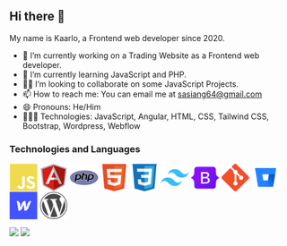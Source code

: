 <h2>Hi there 👋</h2>


My name is Kaarlo, a Frontend web developer since 2020. 


- 🔭 I’m currently working on a Trading Website as a Frontend web developer.
- 🌱 I’m currently learning JavaScript and PHP.
- 👯‍♂️ I’m looking to collaborate on some JavaScript Projects.
- 📫 How to reach me: You can email me at sasiang64@gmail.com
- 😄 Pronouns: He/Him
- 👨🏻‍💻 Technologies: JavaScript, Angular, HTML, CSS, Tailwind CSS, Bootstrap, Wordpress, Webflow

### Technologies and Languages
  
<a href="https://www.javascript.com/" target="_blank"><img align="center" src="https://raw.githubusercontent.com/devicons/devicon/1119b9f84c0290e0f0b38982099a2bd027a48bf1/icons/javascript/javascript-plain.svg" height="50" /></a>
<a href="https://angular.io/" target="_blank"><img align="center" src="https://raw.githubusercontent.com/devicons/devicon/1119b9f84c0290e0f0b38982099a2bd027a48bf1/icons/angularjs/angularjs-original.svg" height="50" /></a>
<a href="https://www.php.net/" target="_blank"><img align="center" src="https://raw.githubusercontent.com/devicons/devicon/1119b9f84c0290e0f0b38982099a2bd027a48bf1/icons/php/php-original.svg" height="50" /></a>
<a href="https://www.w3schools.com/html" target="_blank"><img align="center" src="https://raw.githubusercontent.com/devicons/devicon/1119b9f84c0290e0f0b38982099a2bd027a48bf1/icons/html5/html5-original.svg" height="50" /></a>
<a href="https://www.w3schools.com/css" target="_blank"><img align="center" src="https://raw.githubusercontent.com/devicons/devicon/1119b9f84c0290e0f0b38982099a2bd027a48bf1/icons/css3/css3-original.svg" height="50" /></a>
<a href="https://tailwindcss.com/" target="_blank"><img align="center" src="https://raw.githubusercontent.com/devicons/devicon/1119b9f84c0290e0f0b38982099a2bd027a48bf1/icons/tailwindcss/tailwindcss-plain.svg" height="50" /></a>
<a href="https://getbootstrap.com/" target="_blank"><img align="center" src="
https://raw.githubusercontent.com/devicons/devicon/1119b9f84c0290e0f0b38982099a2bd027a48bf1/icons/bootstrap/bootstrap-original.svg" height="50" /></a>
<a href="https://git-scm.com/" target="_blank"><img align="center" src="https://raw.githubusercontent.com/devicons/devicon/1119b9f84c0290e0f0b38982099a2bd027a48bf1/icons/git/git-original.svg" height="50" /></a>
<a href="https://bitbucket.org/" target="_blank"><img align="center" src="https://raw.githubusercontent.com/devicons/devicon/1119b9f84c0290e0f0b38982099a2bd027a48bf1/icons/bitbucket/bitbucket-original.svg" height="50" /></a>
<a href="https://webflow.com/" target="_blank"><img align="center" src="https://raw.githubusercontent.com/devicons/devicon/1119b9f84c0290e0f0b38982099a2bd027a48bf1/icons/webflow/webflow-original.svg" height="50" /></a>
<a href="https://wordpress.com/" target="_blank"><img align="center" src="https://raw.githubusercontent.com/devicons/devicon/1119b9f84c0290e0f0b38982099a2bd027a48bf1/icons/wordpress/wordpress-plain.svg" height="50" /></a>


<img src="https://github-readme-streak-stats.herokuapp.com?user=kaarlosasiang&theme=tokyonight" width="600">
<img src="https://github-readme-stats.vercel.app/api?username=kaarlosasiang&show_icons=true&theme=tokyonight" width="600">

